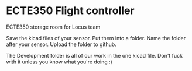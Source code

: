 # ECTE350 Flight controller
ECTE350 storage room for Locus team

Save the kicad files of your sensor. Put them into a folder. Name the folder after your sensor. Upload the folder to github.

The Development folder is all of our work in the one kicad file. Don't fuck with it unless you know what you're doing :)

